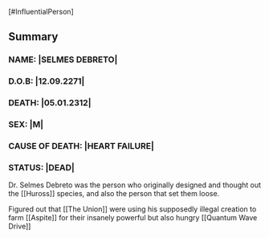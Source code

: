 [#InfluentialPerson]

## Summary

### NAME: |SELMES DEBRETO|
### D.O.B: |12.09.2271|
### DEATH: |05.01.2312|
### SEX: |M|
### CAUSE OF DEATH: |HEART FAILURE|
### STATUS: |DEAD|

Dr. Selmes Debreto was the person who originally designed and thought out the [[Huross]] species, and also the person that set them loose.

Figured out that [[The Union]] were using his supposedly illegal creation to farm [[Aspite]] for their insanely powerful but also hungry [[Quantum Wave Drive]]